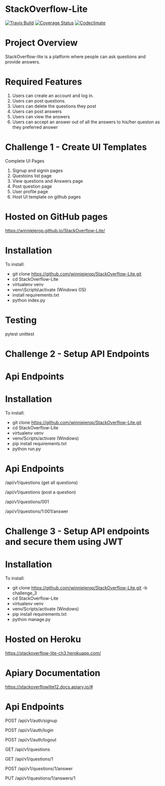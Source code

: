 # StackOverflow-Lite
[![Travis Build](https://img.shields.io/travis/winniejerop/StackOverflow-Lite.svg?style=popout)](https://travis-ci.org/winniejerop/StackOverflow-Lite)
[![Coverage Status](https://coveralls.io/repos/github/winniejerop/StackOverflow-Lite/badge.svg?branch=challenge_3)](https://coveralls.io/github/winniejerop/StackOverflow-Lite?branch=challenge_3)
[![Codeclimate](https://img.shields.io/codeclimate/maintainability-percentage/angular/angular.js.svg?style=popout)](https://codeclimate.com/github/winniejerop/StackOverflow-Lite)

# Project Overview
StackOverflow-lite is a platform where people can ask questions and provide answers.

# Required Features

1. Users can create an account and log in.
2. Users can post questions.
3. Users can delete the questions they post
4. Users can post answers
5. Users can view the answers
6. Users can accept an answer out of all the answers to his/her queston as they preferred answer

# Challenge 1 - Create UI Templates

Complete UI Pages
1. Signup and signin pages
2. Questoins list page
3. View questions and Answers page
4. Post question page
5. User profile page
6. Host UI template on github pages 

# Hosted on GitHub pages
https://winniejerop.github.io/StackOverflow-Lite/


# Installation
To install:
- git clone https://github.com/winniejerop/StackOverflow-Lite.git
- cd StackOverflow-Lite
- virtualenv venv
- venv\Scripts\activate (Windows OS)
- install requirements.txt
- python index.py 

# Testing
pytest
unittest

# Challenge 2 - Setup API Endpoints 
# Api Endpoints
# Installation
To install:
- git clone https://github.com/winniejerop/StackOverflow-Lite.git
- cd StackOverflow-Lite
- virtualenv venv
- venv/Scripts/activate (Windows)
- pip install requirements.txt
- python run.py 

# Api Endpoints
/api/v1/questions (get all questions)

/api/v1/questions (post a question)

/api/v1/questions/001

/api/v1/questions/1:001/answer

# Challenge 3 - Setup API endpoints and secure them using JWT
# Installation
To install:
- git clone https://github.com/winniejerop/StackOverflow-Lite.git -b challenge_3
- cd StackOverflow-Lite
- virtualenv venv
- venv/Scripts/activate (Windows)
- pip install requirements.txt
- python manage.py 

# Hosted on Heroku
https://stackoverflow-lite-ch3.herokuapp.com/

# Apiary Documentation
https://stackoverflowlite12.docs.apiary.io/#


# Api Endpoints
POST /api/v1/auth/signup

POST /api/v1/auth/login

POST /api/v1/auth/logout

GET /api/v1/questions 

GET /api/v1/questions/1

POST /api/v1/questions/1/answer

PUT /api/v1/questions/1/answers/1


